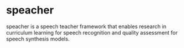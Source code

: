 # speacher
speacher is a speech teacher framework that enables research in curriculum learning for speech recognition and quality assessment for speech synthesis models.
